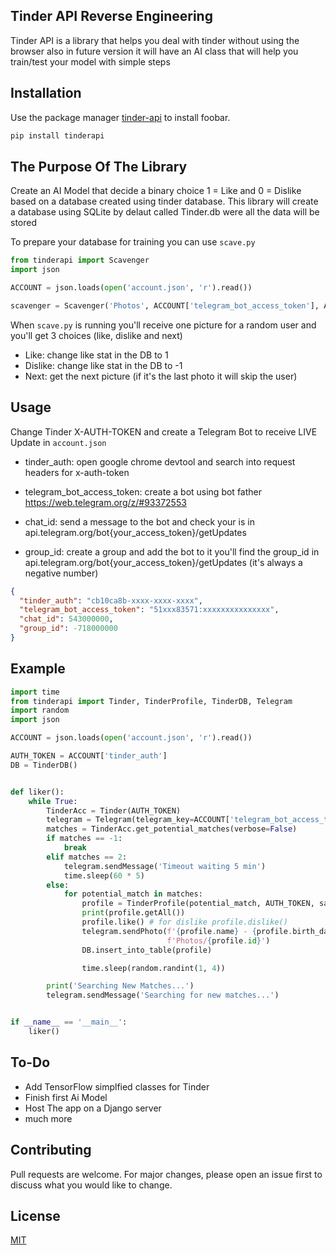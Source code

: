 ## Tinder API Reverse Engineering

Tinder API is a library that helps you deal with tinder without using the browser also in future version it will have an AI class that will help you train/test your model with simple steps

## Installation

Use the package manager [tinder-api](https://pypi.org/project/tinderapi/) to install foobar.

```bash
pip install tinderapi
```

## The Purpose Of The Library

Create an AI Model that decide a binary choice 1 = Like and 0 = Dislike based on a database created using tinder database. This library will create a database using SQLite by delaut called Tinder.db were all the data will be stored

To prepare your database for training you can use ```scave.py``` 

```python
from tinderapi import Scavenger
import json

ACCOUNT = json.loads(open('account.json', 'r').read())

scavenger = Scavenger('Photos', ACCOUNT['telegram_bot_access_token'], ACCOUNT['chat_id'])
```

When ```scave.py``` is running you'll receive one picture for a random user and you'll get 3 choices (like, dislike and next)

- Like: change like stat in the DB to 1
- Dislike: change like stat in the DB to -1
- Next: get the next picture (if it's the last photo it will skip the user)



## Usage

Change Tinder X-AUTH-TOKEN and create a Telegram Bot to receive LIVE Update in ```account.json```

- tinder_auth: open google chrome devtool and search into request headers for x-auth-token

- telegram_bot_access_token: create a bot using bot father https://web.telegram.org/z/#93372553

- chat_id: send a message to the bot and check your is in api.telegram.org/bot{your_access_token}/getUpdates 

- group_id: create a group and add the bot to it you'll find the group_id in api.telegram.org/bot{your_access_token}/getUpdates (it's always a negative number)

```json 
{
  "tinder_auth": "cb10ca8b-xxxx-xxxx-xxxx",
  "telegram_bot_access_token": "51xxx83571:xxxxxxxxxxxxxxx",
  "chat_id": 543000000,
  "group_id": -718000000
}
```

## Example

```python
import time
from tinderapi import Tinder, TinderProfile, TinderDB, Telegram
import random
import json

ACCOUNT = json.loads(open('account.json', 'r').read())

AUTH_TOKEN = ACCOUNT['tinder_auth']
DB = TinderDB()


def liker():
    while True:
        TinderAcc = Tinder(AUTH_TOKEN)
        telegram = Telegram(telegram_key=ACCOUNT['telegram_bot_access_token'], chat_id=ACCOUNT['group_id'])
        matches = TinderAcc.get_potential_matches(verbose=False)
        if matches == -1:
            break
        elif matches == 2:
            telegram.sendMessage('Timeout waiting 5 min')
            time.sleep(60 * 5)
        else:
            for potential_match in matches:
                profile = TinderProfile(potential_match, AUTH_TOKEN, save_pics=True)
                print(profile.getAll())
                profile.like() # for dislike profile.dislike()
                telegram.sendPhoto(f'{profile.name} - {profile.birth_date.split("-")[0]} - {profile.distance_km} KM',
                                   f'Photos/{profile.id}')
                DB.insert_into_table(profile)

                time.sleep(random.randint(1, 4))

        print('Searching New Matches...')
        telegram.sendMessage('Searching for new matches...')


if __name__ == '__main__':
    liker()


```

## To-Do

 - Add TensorFlow simplfied classes for Tinder
 - Finish first Ai Model
 - Host The app on a Django server
 - much more

## Contributing
Pull requests are welcome. For major changes, please open an issue first to discuss what you would like to change.

## License
[MIT](https://choosealicense.com/licenses/mit/)

